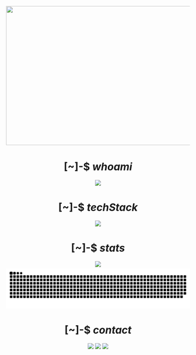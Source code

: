 <div align="center">
  <img src="https://i.imgur.com/R0ae7rE.gif?maxwidth=760&fidelity=grand" width="1842.1" height="380">
</div>

<!-- Introduction - Start -->
<div align="center">
  <h1>
    [~]-$ <b><i>whoami</i></b>
  </h1>
  <img src="https://github.abhicracker.com/whoami">
  </div>
</div>
<!-- Introduction - End -->

<!-- TechStack - Start -->
<div align="center">
  <h1>
    [~]-$ <b><i>techStack</i></b>
  </h1>
  <img src="https://github.abhicracker.com/techstack">
  </div>
</div>
<!-- TechStack - End -->

<!-- Stats - Start -->
<div align="center">
  <h1>
    [~]-$ <b><i>stats</i></b>
  </h1>
  <img src="https://github.abhicracker.com/stat">
  </div>
</div>

<!-- Snake Anim -->
<div align="center">
<picture>
  <source media="(prefers-color-scheme: dark)" srcset="https://raw.githubusercontent.com/AbhiCrackerOfficial/AbhiCrackerOfficial/output/github-contribution-grid-snake-dark.svg">
  <source media="(prefers-color-scheme: light)" srcset="https://raw.githubusercontent.com/AbhiCrackerOfficial/AbhiCrackerOfficial/output/github-contribution-grid-snake.svg">
  <img alt="github contribution grid snake animation" src="https://raw.githubusercontent.com/AbhiCrackerOfficial/AbhiCrackerOfficial/output/github-contribution-grid-snake.svg">
</picture>
</div>
<!--            -->
<!-- Stats - End -->

<!-- Contact - Start -->
<div align="center">
  <h1>
    [~]-$ <b><i>contact</i></b>
  </h1>
  <a style="text-decoration:none; color: inherit;" href="mailto:contact@abhishekkumar001.dev"><img src="https://github.abhicracker.com/email" ></a>
  <a style="text-decoration:none; color: inherit;" href="https://www.linkedin.com/in/abhishek-kumar-ac001/"><img src="https://github.abhicracker.com/linkedin" ></a>
  <a style="text-decoration:none; color: inherit;" href="https://t.me/AbhiCracker001"><img src="https://github.abhicracker.com/tg" ></a>
</div>
<!-- Contact - End -->



<!-- Contact - Start -->
<!--<div align="center">
  <h1>
    [~]-$ <b><i>contact</i></b>
  </h1>
<a href="mailto:contact@abhishekkumar001.dev">
  <img src="https://github.abhicracker.com/contact" alt="Click to see the source"></a>
  </div>
</div> -->
<!-- Contact - End -->
